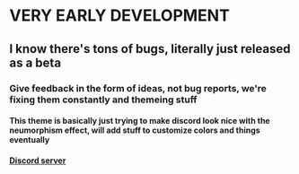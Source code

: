 # VERY EARLY DEVELOPMENT

## I know there's tons of bugs, literally just released as a beta

### Give feedback in the form of ideas, not bug reports, we're fixing them constantly and themeing stuff

#### This theme is basically just trying to make discord look nice with the neumorphism effect, will add stuff to customize colors and things eventually

#### [Discord server](https://discord.gg/TeRQEPb)
